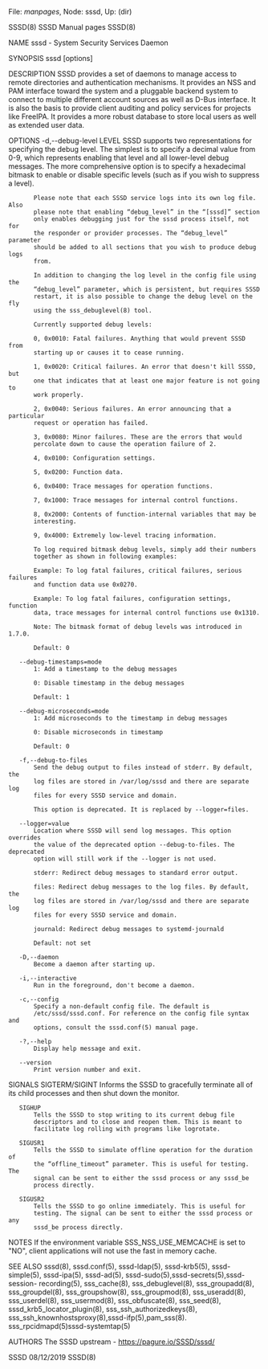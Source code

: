 File: *manpages*,  Node: sssd,  Up: (dir)

SSSD(8)                        SSSD Manual pages                       SSSD(8)



NAME
       sssd - System Security Services Daemon

SYNOPSIS
       sssd [options]

DESCRIPTION
       SSSD provides a set of daemons to manage access to remote directories
       and authentication mechanisms. It provides an NSS and PAM interface
       toward the system and a pluggable backend system to connect to multiple
       different account sources as well as D-Bus interface. It is also the
       basis to provide client auditing and policy services for projects like
       FreeIPA. It provides a more robust database to store local users as
       well as extended user data.

OPTIONS
       -d,--debug-level LEVEL
           SSSD supports two representations for specifying the debug level.
           The simplest is to specify a decimal value from 0-9, which
           represents enabling that level and all lower-level debug messages.
           The more comprehensive option is to specify a hexadecimal bitmask
           to enable or disable specific levels (such as if you wish to
           suppress a level).

           Please note that each SSSD service logs into its own log file. Also
           please note that enabling “debug_level” in the “[sssd]” section
           only enables debugging just for the sssd process itself, not for
           the responder or provider processes. The “debug_level” parameter
           should be added to all sections that you wish to produce debug logs
           from.

           In addition to changing the log level in the config file using the
           “debug_level” parameter, which is persistent, but requires SSSD
           restart, it is also possible to change the debug level on the fly
           using the sss_debuglevel(8) tool.

           Currently supported debug levels:

           0, 0x0010: Fatal failures. Anything that would prevent SSSD from
           starting up or causes it to cease running.

           1, 0x0020: Critical failures. An error that doesn't kill SSSD, but
           one that indicates that at least one major feature is not going to
           work properly.

           2, 0x0040: Serious failures. An error announcing that a particular
           request or operation has failed.

           3, 0x0080: Minor failures. These are the errors that would
           percolate down to cause the operation failure of 2.

           4, 0x0100: Configuration settings.

           5, 0x0200: Function data.

           6, 0x0400: Trace messages for operation functions.

           7, 0x1000: Trace messages for internal control functions.

           8, 0x2000: Contents of function-internal variables that may be
           interesting.

           9, 0x4000: Extremely low-level tracing information.

           To log required bitmask debug levels, simply add their numbers
           together as shown in following examples:

           Example: To log fatal failures, critical failures, serious failures
           and function data use 0x0270.

           Example: To log fatal failures, configuration settings, function
           data, trace messages for internal control functions use 0x1310.

           Note: The bitmask format of debug levels was introduced in 1.7.0.

           Default: 0

       --debug-timestamps=mode
           1: Add a timestamp to the debug messages

           0: Disable timestamp in the debug messages

           Default: 1

       --debug-microseconds=mode
           1: Add microseconds to the timestamp in debug messages

           0: Disable microseconds in timestamp

           Default: 0

       -f,--debug-to-files
           Send the debug output to files instead of stderr. By default, the
           log files are stored in /var/log/sssd and there are separate log
           files for every SSSD service and domain.

           This option is deprecated. It is replaced by --logger=files.

       --logger=value
           Location where SSSD will send log messages. This option overrides
           the value of the deprecated option --debug-to-files. The deprecated
           option will still work if the --logger is not used.

           stderr: Redirect debug messages to standard error output.

           files: Redirect debug messages to the log files. By default, the
           log files are stored in /var/log/sssd and there are separate log
           files for every SSSD service and domain.

           journald: Redirect debug messages to systemd-journald

           Default: not set

       -D,--daemon
           Become a daemon after starting up.

       -i,--interactive
           Run in the foreground, don't become a daemon.

       -c,--config
           Specify a non-default config file. The default is
           /etc/sssd/sssd.conf. For reference on the config file syntax and
           options, consult the sssd.conf(5) manual page.

       -?,--help
           Display help message and exit.

       --version
           Print version number and exit.

SIGNALS
       SIGTERM/SIGINT
           Informs the SSSD to gracefully terminate all of its child processes
           and then shut down the monitor.

       SIGHUP
           Tells the SSSD to stop writing to its current debug file
           descriptors and to close and reopen them. This is meant to
           facilitate log rolling with programs like logrotate.

       SIGUSR1
           Tells the SSSD to simulate offline operation for the duration of
           the “offline_timeout” parameter. This is useful for testing. The
           signal can be sent to either the sssd process or any sssd_be
           process directly.

       SIGUSR2
           Tells the SSSD to go online immediately. This is useful for
           testing. The signal can be sent to either the sssd process or any
           sssd_be process directly.

NOTES
       If the environment variable SSS_NSS_USE_MEMCACHE is set to "NO", client
       applications will not use the fast in memory cache.

SEE ALSO
       sssd(8), sssd.conf(5), sssd-ldap(5), sssd-krb5(5), sssd-simple(5),
       sssd-ipa(5), sssd-ad(5), sssd-sudo(5),sssd-secrets(5),sssd-session-
       recording(5), sss_cache(8), sss_debuglevel(8), sss_groupadd(8),
       sss_groupdel(8), sss_groupshow(8), sss_groupmod(8), sss_useradd(8),
       sss_userdel(8), sss_usermod(8), sss_obfuscate(8), sss_seed(8),
       sssd_krb5_locator_plugin(8), sss_ssh_authorizedkeys(8),
       sss_ssh_knownhostsproxy(8),sssd-ifp(5),pam_sss(8).
       sss_rpcidmapd(5)sssd-systemtap(5)

AUTHORS
       The SSSD upstream - https://pagure.io/SSSD/sssd/



SSSD                              08/12/2019                           SSSD(8)
